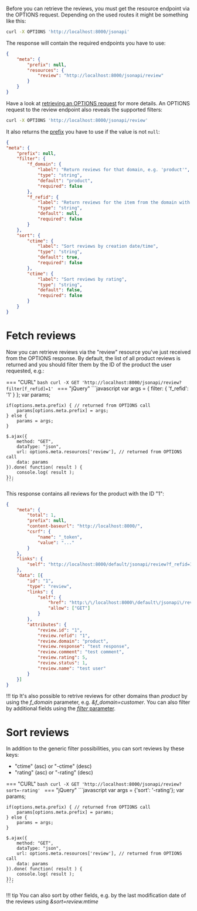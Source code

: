 Before you can retrieve the reviews, you must get the resource endpoint via the OPTIONS request. Depending on the used routes it might be something like this:

```bash
curl -X OPTIONS 'http://localhost:8000/jsonapi'
```

The response will contain the required endpoints you have to use:

```json
{
    "meta": {
        "prefix": null,
        "resources": {
            "review": "http://localhost:8000/jsonapi/review"
        }
    }
}
```

Have a look at [retrieving an OPTIONS request](index.md#retrieve-meta-data) for more details. An OPTIONS request to the review endpoint also reveals the supported filters:

```bash
curl -X OPTIONS 'http://localhost:8000/jsonapi/review'
```

It also returns the [prefix](index.md#nested-parameters) you have to use if the value is not `null`:

```json
{
"meta": {
    "prefix": null,
    "filter": {
        "f_domain": {
            "label": "Return reviews for that domain, e.g. 'product'",
            "type": "string",
            "default": "product",
            "required": false
        },
        "f_refid": {
            "label": "Return reviews for the item from the domain with that ID",
            "type": "string",
            "default": null,
            "required": false
        }
    },
    "sort": {
        "ctime": {
            "label": "Sort reviews by creation date/time",
            "type": "string",
            "default": true,
            "required": false
        },
        "ctime": {
            "label": "Sort reviews by rating",
            "type": "string",
            "default": false,
            "required": false
        }
    }
}
```

# Fetch reviews

Now you can retrieve reviews via the "review" resource you've just received from the OPTIONS response. By default, the list of all product reviews is returned and you should filter them by the ID of the product the user requested, e.g.:

=== "CURL"
    ```bash
    curl -X GET 'http://localhost:8000/jsonapi/review?filter[f_refid]=1'
    ```
=== "jQuery"
    ```javascript
    var args = {
        filter: {
            'f_refid': '1'
        }
    };
    var params;

    if(options.meta.prefix) { // returned from OPTIONS call
        params[options.meta.prefix] = args;
    } else {
        params = args;
    }

    $.ajax({
        method: "GET",
        dataType: "json",
        url: options.meta.resources['review'], // returned from OPTIONS call
        data: params
    }).done( function( result ) {
        console.log( result );
    });
    ```

This response contains all reviews for the product with the ID "1":

```json
{
    "meta": {
        "total": 1,
        "prefix": null,
        "content-baseurl": "http://localhost:8000/",
        "csrf": {
            "name": "_token",
            "value": "..."
        }
    },
    "links": {
        "self": "http://localhost:8000/default/jsonapi/review?f_refid=1"
    },
    "data": [{
        "id": "1",
        "type": "review",
        "links": {
            "self": {
                "href": "http:\/\/localhost:8000\/default\/jsonapi\/review?id=1",
                "allow": ["GET"]
            }
        },
        "attributes": {
            "review.id": "1",
            "review.refid": "1",
            "review.domain": "product",
            "review.response": "test response",
            "review.comment": "test comment",
            "review.rating": 5,
            "review.status": 1,
            "review.name": "test user"
        }
    }]
}
```

!!! tip
    It's also possible to retrive reviews for other domains than *product* by using the *f_domain* parameter, e.g. *&f_domain=customer*. You can also filter by additional fields using the [*filter* parameter](basics.md).

# Sort reviews

In addition to the generic filter possibilities, you can sort reviews by these keys:

* "ctime" (asc) or "-ctime" (desc)
* "rating" (asc) or "-rating" (desc)

=== "CURL"
    ```bash
    curl -X GET 'http://localhost:8000/jsonapi/review?sort=-rating'
    ```
=== "jQuery"
    ```javascript
    var args = {'sort': '-rating'};
    var params;

    if(options.meta.prefix) { // returned from OPTIONS call
        params[options.meta.prefix] = params;
    } else {
        params = args;
    }

    $.ajax({
        method: "GET",
        dataType: "json",
        url: options.meta.resources['review'], // returned from OPTIONS call
        data: params
    }).done( function( result ) {
        console.log( result );
    });
    ```

!!! tip
    You can also sort by other fields, e.g. by the last modification date of the reviews using *&sort=review.mtime*
